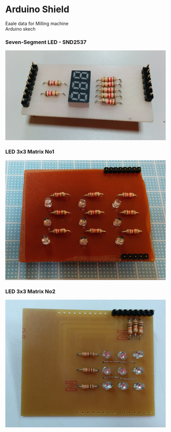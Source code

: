 Arduino Shield
===============

Eaale data for Milling machine <br>
Arduino skech <br>

### Seven-Segment LED - SND2537
![photo](https://raw.githubusercontent.com/ohwada/ArduinoShield/master/docs/7seg_snd2537/pcb.png)

### LED 3x3 Matrix No1
![photo](https://raw.githubusercontent.com/ohwada/ArduinoShield/master/docs/led_3x3_1/pcb.png)

### LED 3x3 Matrix No2
![photo](https://raw.githubusercontent.com/ohwada/ArduinoShield/master/docs/led_3x3_2/pcb.png)
